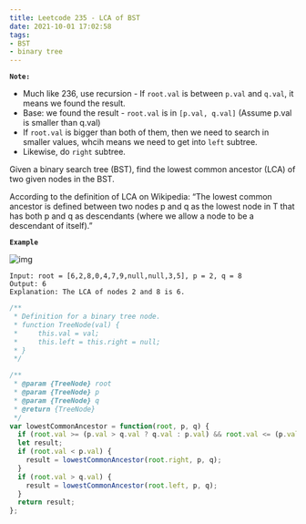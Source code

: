 ```yaml
---
title: Leetcode 235 - LCA of BST
date: 2021-10-01 17:02:58
tags:
- BST
- binary tree
---
```

**`Note:`**
- Much like 236, use recursion - If `root.val` is between `p.val` and `q.val`, it means we found the result.
- Base: we found the result - `root.val` is in `[p.val, q.val]` (Assume p.val is smaller than q.val)
- If `root.val` is bigger than both of them, then we need to search in smaller values, whcih means we need to get into `left` subtree.
- Likewise, do `right` subtree.

Given a binary search tree (BST), find the lowest common ancestor (LCA) of two given nodes in the BST.

According to the definition of LCA on Wikipedia: “The lowest common ancestor is defined between two nodes p and q as the lowest node in T that has both p and q as descendants (where we allow a node to be a descendant of itself).”

**`Example`**

![img](https://assets.leetcode.com/uploads/2018/12/14/binarysearchtree_improved.png)
```
Input: root = [6,2,8,0,4,7,9,null,null,3,5], p = 2, q = 8
Output: 6
Explanation: The LCA of nodes 2 and 8 is 6.
```

```javascript
/**
 * Definition for a binary tree node.
 * function TreeNode(val) {
 *     this.val = val;
 *     this.left = this.right = null;
 * }
 */

/**
 * @param {TreeNode} root
 * @param {TreeNode} p
 * @param {TreeNode} q
 * @return {TreeNode}
 */
var lowestCommonAncestor = function(root, p, q) {
  if (root.val >= (p.val > q.val ? q.val : p.val) && root.val <= (p.val < q.val ? q.val : p.val)) return root;
  let result;
  if (root.val < p.val) {
    result = lowestCommonAncestor(root.right, p, q);
  }
  if (root.val > q.val) {
    result = lowestCommonAncestor(root.left, p, q);
  }
  return result;
};
```